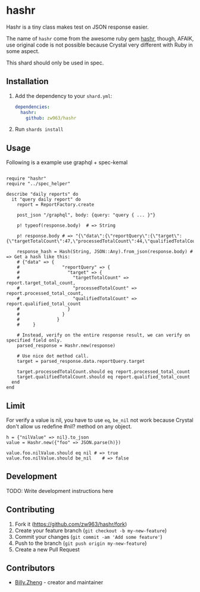 # hashr

Hashr is a tiny class makes test on JSON response easier.

The name of `hashr` come from the awesome ruby gem [hashr](https://github.com/svenfuchs/hashr), though, AFAIK, use original code is not possible because Crystal very different with Ruby in some aspect.

This shard should only be used in spec.

## Installation

1. Add the dependency to your `shard.yml`:

   ```yaml
   dependencies:
     hashr:
       github: zw963/hashr
   ```

2. Run `shards install`

## Usage

Following is a example use graphql + spec-kemal

```crystal

require "hashr"
require "../spec_helper"

describe "daily reports" do
  it "query daily report" do
    report = ReportFactory.create

    post_json "/graphql", body: {query: "query { ... }"}

    p! typeof(response.body)  # => String
    
    p! response.body # => "{\"data\":{\"reportQuery\":{\"target\":{\"targetTotalCount\":47,\"processedTotalCount\":44,\"qualifiedTotalCount\":40}}}}"

    response_hash = Hash(String, JSON::Any).from_json(response.body) # => Get a hash like this:
    # {"data" => {
    #                "reportQuery" => {
    #                  "target" => {
    #                    "targetTotalCount" => report.target_total_count,
    #                    "processedTotalCount" => report.processed_total_count,
    #                    "qualifiedTotalCount" => report.qualified_total_count
    #                  }
    #                }
    #              }
    #     }
    
    # Instead, verify on the entire response result, we can verify on specified field only.
    parsed_response = Hashr.new(response)

    # Use nice dot method call.
    target = parsed_response.data.reportQuery.target
    
    target.processedTotalCount.should eq report.processed_total_count
    target.qualifiedTotalCount.should eq report.qualified_total_count
  end
end
```

## Limit

For verify a value is nil, you have to use `eq`, `be_nil` not work because Crystal don't allow us redefine #nil? method on any object.

```crystal
h = {"nilValue" => nil}.to_json
value = Hashr.new({"foo" => JSON.parse(h)})

value.foo.nilValue.should eq nil # => true
value.foo.nilValue.should be_nil    # => false
```

## Development

TODO: Write development instructions here

## Contributing

1. Fork it (<https://github.com/zw963/hashr/fork>)
2. Create your feature branch (`git checkout -b my-new-feature`)
3. Commit your changes (`git commit -am 'Add some feature'`)
4. Push to the branch (`git push origin my-new-feature`)
5. Create a new Pull Request

## Contributors

- [Billy.Zheng](https://github.com/zw963) - creator and maintainer
